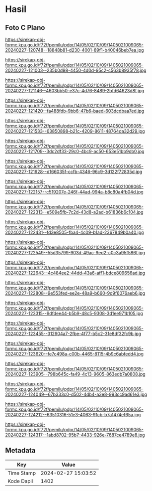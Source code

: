 # Hasil

## Foto C Plano

https://sirekap-obj-formc.kpu.go.id/f72f/pemilu/pdpr/14/05/02/10/09/1405021009065-20240227-120748--18848b81-d230-4001-89f1-b40046beb7ea.jpg

https://sirekap-obj-formc.kpu.go.id/f72f/pemilu/pdpr/14/05/02/10/09/1405021009065-20240227-121003--235b0d98-4450-4d0d-95c2-c563b8935f78.jpg

https://sirekap-obj-formc.kpu.go.id/f72f/pemilu/pdpr/14/05/02/10/09/1405021009065-20240227-121146--4603bb50-e37c-4d76-8489-2bfd64623d8f.jpg

https://sirekap-obj-formc.kpu.go.id/f72f/pemilu/pdpr/14/05/02/10/09/1405021009065-20240227-121420--fa488fdb-9bb6-47b6-baed-603dcdbaa7ed.jpg

https://sirekap-obj-formc.kpu.go.id/f72f/pemilu/pdpr/14/05/02/10/09/1405021009065-20240227-121533--63850898-b21c-4209-8611-48764da32d29.jpg

https://sirekap-obj-formc.kpu.go.id/f72f/pemilu/pdpr/14/05/02/10/09/1405021009065-20240227-121709--3dc2df33-29c0-4bc9-ac50-653e51bb9db0.jpg

https://sirekap-obj-formc.kpu.go.id/f72f/pemilu/pdpr/14/05/02/10/09/1405021009065-20240227-121928--d166035f-ccfb-4346-96c9-3d122f72835d.jpg

https://sirekap-obj-formc.kpu.go.id/f72f/pemilu/pdpr/14/05/02/10/09/1405021009065-20240227-122157--c519207e-246f-44ad-994a-b8c80a4fb04d.jpg

https://sirekap-obj-formc.kpu.go.id/f72f/pemilu/pdpr/14/05/02/10/09/1405021009065-20240227-122313--e509e5fb-7c2d-43d8-a2ad-b61836b6c104.jpg

https://sirekap-obj-formc.kpu.go.id/f72f/pemilu/pdpr/14/05/02/10/09/1405021009065-20240227-122431--fd3e8505-fba4-4c09-b1ad-2367849b0a40.jpg

https://sirekap-obj-formc.kpu.go.id/f72f/pemilu/pdpr/14/05/02/10/09/1405021009065-20240227-122549--55d35799-903d-49ac-9ed2-c0c3a95f586f.jpg

https://sirekap-obj-formc.kpu.go.id/f72f/pemilu/pdpr/14/05/02/10/09/1405021009065-20240227-122643--4c484ee2-44dd-43a6-aff1-bdce809656ad.jpg

https://sirekap-obj-formc.kpu.go.id/f72f/pemilu/pdpr/14/05/02/10/09/1405021009065-20240227-122808--9e553fed-ee2e-48a9-b660-9d9f6076aeb6.jpg

https://sirekap-obj-formc.kpu.go.id/f72f/pemilu/pdpr/14/05/02/10/09/1405021009065-20240227-123315--9dfdee44-b5b9-48c5-9308-3d1ee971b105.jpg

https://sirekap-obj-formc.kpu.go.id/f72f/pemilu/pdpr/14/05/02/10/09/1405021009065-20240227-123455--312904a7-2fbe-4f77-b5c2-31e8df32fc9b.jpg

https://sirekap-obj-formc.kpu.go.id/f72f/pemilu/pdpr/14/05/02/10/09/1405021009065-20240227-123620--fe7c498a-c00b-4465-8115-4b9c6abfedd4.jpg

https://sirekap-obj-formc.kpu.go.id/f72f/pemilu/pdpr/14/05/02/10/09/1405021009065-20240227-123905--798b645c-fa49-4c13-9605-863edb7a0808.jpg

https://sirekap-obj-formc.kpu.go.id/f72f/pemilu/pdpr/14/05/02/10/09/1405021009065-20240227-124049--67b333c0-d502-4db4-a3e8-993cc9ad61e3.jpg

https://sirekap-obj-formc.kpu.go.id/f72f/pemilu/pdpr/14/05/02/10/09/1405021009065-20240227-124212--63510316-51e3-4063-91cb-b7a1474ef65a.jpg

https://sirekap-obj-formc.kpu.go.id/f72f/pemilu/pdpr/14/05/02/10/09/1405021009065-20240227-124317--1abd8702-95b7-4433-926e-7687ce4789e8.jpg


## Metadata

| Key        | Value               |
| ---------- | ------------------- |
| Time Stamp | 2024-02-27 15:03:52 |
| Kode Dapil | 1402                |



